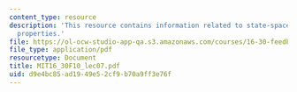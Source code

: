 ```yaml
---
content_type: resource
description: 'This resource contains information related to state-space models: basic
  properties.'
file: https://ol-ocw-studio-app-qa.s3.amazonaws.com/courses/16-30-feedback-control-systems-fall-2010/d9e4bc85ad1949e52cf9b70a9ff3e76f_MIT16_30F10_lec07.pdf
file_type: application/pdf
resourcetype: Document
title: MIT16_30F10_lec07.pdf
uid: d9e4bc85-ad19-49e5-2cf9-b70a9ff3e76f
---
```

